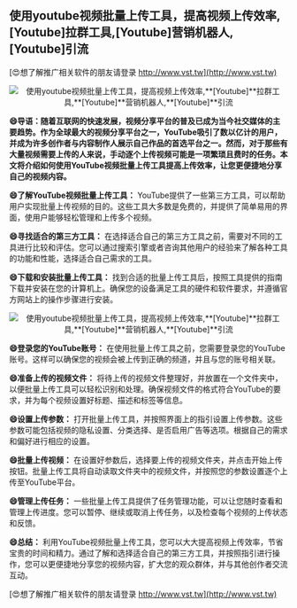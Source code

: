 ## **使用youtube视频批量上传工具，提高视频上传效率,**[Youtube]**拉群工具,**[Youtube]**营销机器人,**[Youtube]**引流**

[😍想了解推广相关软件的朋友请登录 http://www.vst.tw](http://www.vst.tw)

 <center><img src="https://vst.tw/MP4/tuiguang/png/8.png" alt="使用youtube视频批量上传工具，提高视频上传效率,**[Youtube]**拉群工具,**[Youtube]**营销机器人,**[Youtube]**引流"></center>

**😄导语：随着互联网的快速发展，视频分享平台的普及已成为当今社交媒体的主要趋势。作为全球最大的视频分享平台之一，YouTube吸引了数以亿计的用户，并成为许多创作者与内容制作人展示自己作品的首选平台之一。然而，对于那些有大量视频需要上传的人来说，手动逐个上传视频可能是一项繁琐且费时的任务。本文将介绍如何使用YouTube视频批量上传工具提高上传效率，让您更便捷地分享自己的视频内容。**

**😄了解YouTube视频批量上传工具：**
YouTube提供了一些第三方工具，可以帮助用户实现批量上传视频的目的。这些工具大多数是免费的，并提供了简单易用的界面，使用户能够轻松管理和上传多个视频。

**😄寻找适合的第三方工具：**
在选择适合自己的第三方工具之前，需要对不同的工具进行比较和评估。您可以通过搜索引擎或者咨询其他用户的经验来了解各种工具的功能和性能，选择适合自己需求的工具。

**😄下载和安装批量上传工具：**
找到合适的批量上传工具后，按照工具提供的指南下载并安装在您的计算机上。确保您的设备满足工具的硬件和软件要求，并遵循官方网站上的操作步骤进行安装。

 <center><img src="https://vst.tw/MP4/tuiguang/png/4.png" alt="使用youtube视频批量上传工具，提高视频上传效率,**[Youtube]**拉群工具,**[Youtube]**营销机器人,**[Youtube]**引流"></center>

**😄登录您的YouTube账号：**
在使用批量上传工具之前，您需要登录您的YouTube账号。这样可以确保您的视频会被上传到正确的频道，并且与您的账号相关联。

**😄准备上传的视频文件：**
将待上传的视频文件整理好，并放置在一个文件夹中，以便批量上传工具可以轻松识别和处理。确保视频文件的格式符合YouTube的要求，并为每个视频设置好标题、描述和标签等信息。

**😄设置上传参数：**
打开批量上传工具，并按照界面上的指引设置上传参数。这些参数可能包括视频的隐私设置、分类选择、是否启用广告等选项。根据自己的需求和偏好进行相应的设置。

**😄批量上传视频：**
在设置好参数后，选择要上传的视频文件夹，并点击开始上传按钮。批量上传工具将自动读取文件夹中的视频文件，并按照您的参数设置逐个上传至YouTube平台。

**😄管理上传任务：**
一些批量上传工具提供了任务管理功能，可以让您随时查看和管理上传进度。您可以暂停、继续或取消上传任务，以及检查每个视频的上传状态和反馈。

**😄总结：**
利用YouTube视频批量上传工具，您可以大大提高视频上传效率，节省宝贵的时间和精力。通过了解和选择适合自己的第三方工具，并按照指引进行操作，您可以更便捷地分享您的视频内容，扩大您的观众群体，并与其他创作者交流互动。

[😍想了解推广相关软件的朋友请登录 http://www.vst.tw](http://www.vst.tw)



